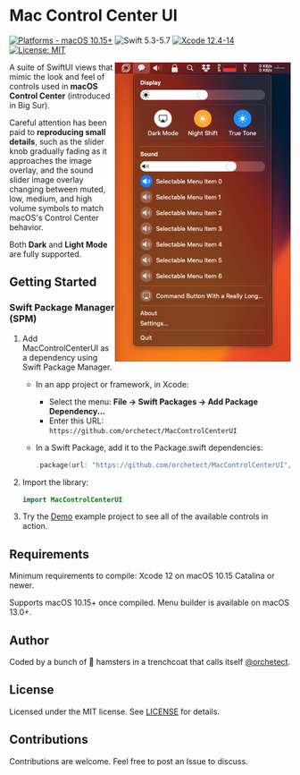 # Mac Control Center UI

[![Platforms - macOS 10.15+](https://img.shields.io/badge/platforms-macOS%2010.15+-lightgrey.svg?style=flat)](https://developer.apple.com/swift) ![Swift 5.3-5.7](https://img.shields.io/badge/Swift-5.3–5.7-orange.svg?style=flat) [![Xcode 12.4-14](https://img.shields.io/badge/Xcode-12.4–14-blue.svg?style=flat)](https://developer.apple.com/swift) [![License: MIT](http://img.shields.io/badge/license-MIT-lightgrey.svg?style=flat)](https://github.com/orchetect/MacControlCenterUI/blob/main/LICENSE)

<img align="right" width="315" src="Images/demo.png" alt="Example">

A suite of SwiftUI views that mimic the look and feel of controls used in **macOS Control Center** (introduced in Big Sur).

Careful attention has been paid to **reproducing small details**, such as the slider knob gradually fading as it approaches the image overlay, and the sound slider image overlay changing between muted, low, medium, and high volume symbols to match macOS's Control Center behavior.

Both **Dark** and **Light Mode** are fully supported.

## Getting Started

### Swift Package Manager (SPM)

1. Add MacControlCenterUI as a dependency using Swift Package Manager.

   - In an app project or framework, in Xcode:

     - Select the menu: **File → Swift Packages → Add Package Dependency...**
     - Enter this URL: `https://github.com/orchetect/MacControlCenterUI`

   - In a Swift Package, add it to the Package.swift dependencies:

     ```swift
     .package(url: "https://github.com/orchetect/MacControlCenterUI", from: "1.0.0")
     ```

2. Import the library:

   ```swift
   import MacControlCenterUI
   ```

3. Try the [Demo](Demo) example project to see all of the available controls in action.

## Requirements

Minimum requirements to compile: Xcode 12 on macOS 10.15 Catalina or newer.

Supports macOS 10.15+ once compiled. Menu builder is available on macOS 13.0+.

## Author

Coded by a bunch of 🐹 hamsters in a trenchcoat that calls itself [@orchetect](https://github.com/orchetect).

## License

Licensed under the MIT license. See [LICENSE](https://github.com/orchetect/MacControlCenterUI/blob/master/LICENSE) for details.

## Contributions

Contributions are welcome. Feel free to post an Issue to discuss.

